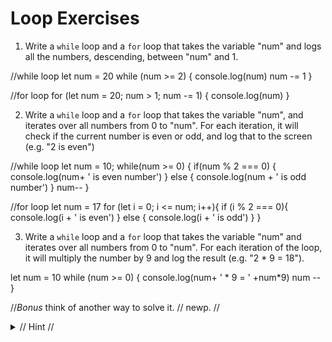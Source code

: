 # Loop Exercises

1. Write a `while` loop and a `for` loop that takes the variable "num" and logs all the numbers, descending, between "num" and 1.

//while loop
let num = 20
while (num >= 2) {
  console.log(num)
  num -= 1
}


//for loop
for (let num = 20; num > 1; num -= 1) {
  console.log(num)
}

2. Write a `while` loop and a `for` loop that takes the variable "num", and iterates over all numbers from 0 to "num".
For each iteration, it will check if the current number is even or odd, and log that to the screen (e.g. "2 is even")

//while loop
let num = 10;
while(num >= 0) {
 if(num % 2 === 0) {
   console.log(num+ ' is even number')
 } else {
   console.log(num + ' is odd number')
 }
 num--
}

//for loop
let num = 17
for (let i = 0; i <= num; i++){
  if (i % 2 === 0){
    console.log(i + ' is even')
  } else {
    console.log(i + ' is odd')
  }
}

3. Write a `while` loop and a `for` loop that takes the variable "num" and iterates over all numbers from 0 to "num".
For each iteration of the loop, it will multiply the number by 9 and log the result (e.g. "2 * 9 = 18").

let num = 10
while (num >= 0) {
  console.log(num+ ' * 9 = ' +num*9)
  num --
}

//_Bonus_ think of another way to solve it.
// newp.
//  <details>
//    <summary>
//      Hint
//    </summary>
//    Find the final number and increment the loop by 9.
//  

4. Write a loop that uses console.log to log all the numbers from 1 to 100, with two exceptions. For numbers divisible by 3, log "Fizz" instead of the number, and for numbers


for (let i=1; i < 101; i++){
    if (i % 5 == 0) console.log("Buzz");
    else if (i % 3 == 0) console.log("Fizz");
    else console.log(i);
}

5. Modify your program to log "FizzBuzz", for numbers that are divisible by both 3 and 5 (still log "Fizz" or "Buzz" for numbers divisible by only one of those).

for (let i=1; i < 101; i++){
    if (i % 3 === 0 && i % 5 === 0) console.log("FizzBuzz");
    else if (i % 3 == 0) console.log("Fizz");
    else if (i % 5 == 0) console.log("Buzz");
    else console.log(i);
}

Bonus:
//no

1. Write a program that would log the lyrics of the song 99 Bottles of Beer. This is the first verse of the song:

99 bottles of beer on the wall,

99 bottles of beer.

Take one down, pass it around,

98 bottles of beer on the wall.

This verse is repeated, each time with one less bottle, until the number of bottles is 0. When the number of bottles is 2, the verse is:

2 bottles of beer on the wall,

2 bottles of beer.

Take one down, pass it around,

1 bottle of beer on the wall.

In the last line, the word bottles (plural), is  replaced with bottle (singular)

When the number of bottles is 1, the verse is:

1 bottle of beer on the wall,

1 bottle of beer.

Take one down, pass it around,

No more bottle of beer on the wall.



2. Use the assignGrade function (given below). Write a function that logs each number from 60 - 100 along with its corresponding letter score.
Exp For each number from 81 to 90, log B, like so:

```js
81 - B
82 - B
83 - B
...
```

```js
function assignGrade(score) {
    if (score > 90) {
        return 'A';
    } else if (score > 80) {
        return 'B';
    } else if (score > 70) {
        return 'C';
    } else if (score > 65) {
        return 'D';
    } else {
        return 'F';
    };
};
```
